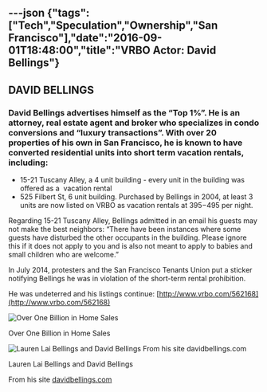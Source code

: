 ---json
{"tags":["Tech","Speculation","Ownership","San Francisco"],"date":"2016-09-01T18:48:00","title":"VRBO Actor: David Bellings"}
---

**DAVID BELLINGS**
------------------

### David Bellings advertises himself as the “Top 1%”. He is an attorney, real estate agent and broker who specializes in condo conversions and “luxury transactions”. With over 20 properties of his own in San Francisco, he is known to have converted residential units into short term vacation rentals, including:

*   15-21 Tuscany Alley, a 4 unit building - every unit in the building was offered as a  vacation rental
*   525 Filbert St, 6 unit building. Purchased by Bellings in 2004, at least 3 units are now listed on VRBO as vacation rentals at $395-$495 per night.

Regarding 15-21 Tuscany Alley, Bellings admitted in an email his guests may not make the best neighbors: “There have been instances where some guests have disturbed the other occupants in the building. Please ignore this if it does not apply to you and is also not meant to apply to babies and small children who are welcome.”

In July 2014, protesters and the San Francisco Tenants Union put a sticker notifying Bellings he was in violation of the short-term rental prohibition.

He was undeterred and his listings continue: [http://www.vrbo.com/562168](http://www.vrbo.com/562168)  

![Over One Billion in Home Sales](https://images.squarespace-cdn.com/content/v1/52b7d7a6e4b0b3e376ac8ea2/1412627295447-RR9KYVUHBDT41TLVXKB9/ke17ZwdGBToddI8pDm48kDHPSfPanjkWqhH6pl6g5ph7gQa3H78H3Y0txjaiv_0fDoOvxcdMmMKkDsyUqMSsMWxHk725yiiHCCLfrh8O1z4YTzHvnKhyp6Da-NYroOW3ZGjoBKy3azqku80C789l0mwONMR1ELp49Lyc52iWr5dNb1QJw9casjKdtTg1_-y4jz4ptJBmI9gQmbjSQnNGng/Bellings)

Over One Billion in Home Sales

  

![Lauren Lai Bellings and David Bellings   From his site  davidbellings.com](https://images.squarespace-cdn.com/content/v1/52b7d7a6e4b0b3e376ac8ea2/1412319770479-0FGCSLA4WL90CIKHEFAT/ke17ZwdGBToddI8pDm48kBJ_iyb7K0xnhAQgUQNC-zhZw-zPPgdn4jUwVcJE1ZvWEtT5uBSRWt4vQZAgTJucoTqqXjS3CfNDSuuf31e0tVGEe_lvMlE9XmuUlVCxZ12g-mriUpFkTpEB7913W0D9kaQvevUbj177dmcMs1F0H-0/David+Bellings)

Lauren Lai Bellings and David Bellings

From his site [davidbellings.com](http://davidbellings.com/home.php)